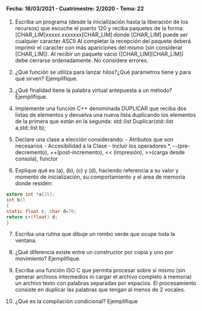 #### Fecha: 18/03/2021 - Cuatrimestre: 2/2020 - Tema: 22

1) Escriba un programa (desde la inicialización hasta la liberación de los recursos) que escuche el puerto 120 y reciba paquetes de la forma:
		[CHAR_LIM]xxxxx.xxxxxxx[CHAR_LIM]
donde [CHAR_LIM] puede ser cualquier caracter ASCII
Al completar la recepción del paquete deberá imprimir el caracter con más apariciones del mismo (sin considerar [CHAR_LIM]). Al recibir un paquete vacío ([CHAR_LIM][CHAR_LIM]) debe cerrarse ordenadamente. No considere errores.

2) ¿Qué función se utiliza para lanzar hilos?¿Qué parámetros tiene y para qué sirven?
Ejemplifique.

3) ¿Qué finalidad tiene la palabra virtual antepuesta a un método? Ejemplifique.

4) Implemente una función C++ denominada DUPLICAR que reciba dos listas de elementos y devuelva una nueva lista duplicando los elementos de la primera que están en la segunda:
		std::list<T> Duplicar(std::list<T> a,std::list<T> b);

5) Declare una clase a elección considerando:
		- Atributos que son necesarios
		- Accesibilidad a la Clase
		- Incluir los operadores *, --(pre-decremento), ++(post-incremento), << (impresión), >>(carga desde consola), functor

6) Explique qué es (a), (b), (c) y (d), haciendo referencia a su valor y momento de inicialización, su comportamiento y el area de memoria donde residen:

```c
extern int *a[25];
int b()
{
static float c; char d=70;
return c+(float) d;
}
```

7) Escriba una rutina que dibuje un rombo verde que ocupe toda la ventana.

8) ¿Qué diferencia existe entre un constructor por copia y uno por movimiento?
Ejemplifique.

9) Escriba una función ISO C que permita procesar sobre sí mismo (sin generar archivos intermedios ni cargar el archivo completo a memoria) un archivo texto con palabras separadas por espacios. El procesamiento consiste en duplicar las palabras que tengan al menos de 2 vocales.

10) ¿Qué es la compliación condicional? Ejemplifique
